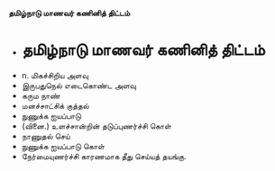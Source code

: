 **தமிழ்நாடு மாணவர் கணினித் திட்டம்**
- # தமிழ்நாடு மாணவர் கணினித் திட்டம்
- n. மிகச்சிறிய அளவு
- இருபதுநெல் எடைகொண்ட அளவு
- கரும நாண்
- மனச்சாட்சிக் குத்தல்
- நுணுக்க ஐயப்பாடு
- (வினை.)  உளச்சான்றின் தடுப்புணர்ச்சி கொள்
- நாணுதல் செய்
- நுணுக்க ஐயப்பாடு கொள்
- நேர்மையுணர்ச்சி காரணமாக தீது செய்யத் தயங்கு.

